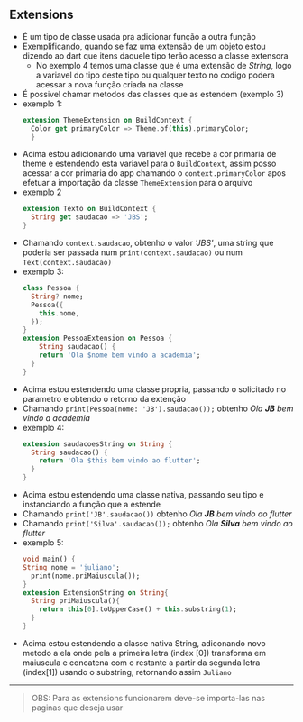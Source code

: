 ## Extensions

- É um tipo de classe usada pra adicionar função a outra função
- Exemplificando, quando se faz uma extensão de um objeto estou dizendo ao dart que itens daquele tipo terão acesso a classe extensora
  - No exemplo 4 temos uma classe que é uma extensão de *String*, logo a variavel do tipo deste tipo ou qualquer texto no codigo podera acessar a nova função criada na classe
- É possivel chamar metodos das classes que as estendem (exemplo 3)
- exemplo 1:
  ```dart
  extension ThemeExtension on BuildContext {
    Color get primaryColor => Theme.of(this).primaryColor;
    }
    ```
- Acima estou adicionando uma variavel que recebe a cor primaria de theme e estendendo esta variavel para o ```BuildContext```, assim posso acessar a cor primaria do app chamando o ```context.primaryColor``` apos efetuar a importação da classe ```ThemeExtension``` para o arquivo
- exemplo 2
  ```dart
  extension Texto on BuildContext {
    String get saudacao => 'JBS';
  }
  ```
- Chamando ```context.saudacao```, obtenho o valor *'JBS'*, uma string que poderia ser passada num ```print(context.saudacao)``` ou num ```Text(context.saudacao)```
- exemplo 3:
  ```dart
  class Pessoa {
    String? nome;
    Pessoa({
      this.nome,
    });
  }
  extension PessoaExtension on Pessoa {
      String saudacao() {
      return 'Ola $nome bem vindo a academia';
    }
  }
  ```
- Acima estou estendendo uma classe propria, passando o solicitado no parametro e obtendo o retorno da extenção
- Chamando ```print(Pessoa(nome: 'JB').saudacao());``` obtenho *Ola **JB** bem vindo a academia*
- exemplo 4:
  ```dart
  extension saudacoesString on String {
    String saudacao() {
      return 'Ola $this bem vindo ao flutter';
    }
  }
  ```
- Acima estou estendendo uma classe nativa, passando seu tipo e instanciando a função que a estende
- Chamando ```print('JB'.saudacao())``` obtenho *Ola **JB** bem vindo ao flutter*
- Chamando ```print('Silva'.saudacao());``` obtenho *Ola **Silva** bem vindo ao flutter*
- exemplo 5:
  ```dart
  void main() {
  String nome = 'juliano';
    print(nome.priMaiuscula());
  }
  extension ExtensionString on String{
    String priMaiuscula(){
      return this[0].toUpperCase() + this.substring(1);
    }
  }
  ```
- Acima estou estendendo a classe nativa String, adiconando novo metodo a ela onde pela a primeira letra (index [0]) transforma em maiuscula e concatena com o restante a partir da segunda letra (index[1]) usando o substring, retornando assim ```Juliano```
***
>OBS: Para as extensions funcionarem deve-se importa-las nas paginas que deseja usar